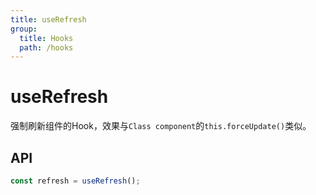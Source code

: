 ```yaml
---
title: useRefresh
group:
  title: Hooks
  path: /hooks
---
```


# useRefresh

强制刷新组件的Hook，效果与`Class component`的`this.forceUpdate()`类似。

## API

```javascript
const refresh = useRefresh();
```

